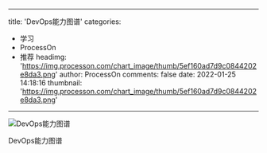 
---
title: 'DevOps能力图谱'
categories: 
 - 学习
 - ProcessOn
 - 推荐
headimg: 'https://img.processon.com/chart_image/thumb/5ef160ad7d9c0844202e8da3.png'
author: ProcessOn
comments: false
date: 2022-01-25 14:18:16
thumbnail: 'https://img.processon.com/chart_image/thumb/5ef160ad7d9c0844202e8da3.png'
---

<div>   
<img class="thumb" alt="DevOps能力图谱" src="https://img.processon.com/chart_image/thumb/5ef160ad7d9c0844202e8da3.png" referrerpolicy="no-referrer">
<p>DevOps能力图谱</p>  
</div>
            